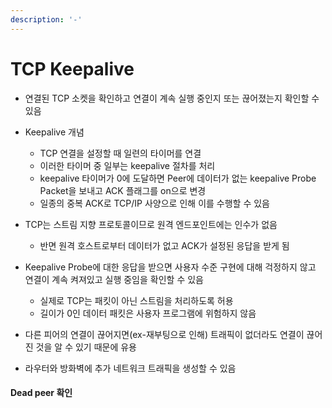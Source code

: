 ```yaml
---
description: '-'
---
```


# TCP Keepalive

* 연결된 TCP 소켓을 확인하고 연결이 계속 실행 중인지 또는 끊어졌는지 확인할 수 있음&#x20;
* Keepalive 개념&#x20;
  * TCP 연결을 설정할 때 일련의 타이머를 연결
  * 이러한 타이머 중 일부는 keepalive 절차를 처리&#x20;
  * keepalive 타이머가 0에 도달하면 Peer에 데이터가 없는 keepalive Probe Packet을 보내고 ACK 플래그를 on으로 변경&#x20;
  * 일종의 중복 ACK로 TCP/IP 사양으로 인해 이를 수행할 수 있음&#x20;
* TCP는 스트림 지향 프로토콜이므로 원격 엔드포인트에는 인수가 없음&#x20;
  * 반면 원격 호스트로부터 데이터가 없고 ACK가 설정된 응답을 받게 됨&#x20;



*   Keepalive Probe에 대한 응답을 받으면 사용자 수준 구현에 대해 걱정하지 않고 연결이 계속 켜져있고 실행 중임을 확인할 수 있음&#x20;

    * 실제로 TCP는 패킷이 아닌 스트림을 처리하도록 허용&#x20;
    * 길이가 0인 데이터 패킷은 사용자 프로그램에 위험하지 않음&#x20;


* 다른 피어의 연결이 끊어지면(ex-재부팅으로 인해) 트래픽이 없더라도 연결이 끊어진 것을 알 수 있기 때문에 유용&#x20;



* 라우터와 방화벽에 추가 네트워크 트래픽을 생성할 수 있음&#x20;

#### Dead peer 확인&#x20;

